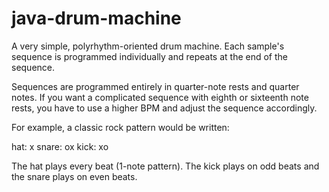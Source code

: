 # java-drum-machine

A very simple, polyrhythm-oriented drum machine. Each sample's sequence is programmed individually and repeats at the end of the sequence. 

Sequences are programmed entirely in quarter-note rests and quarter notes. If you want a complicated sequence with eighth or sixteenth note rests, you have to use a higher BPM and adjust the sequence accordingly. 

For example, a classic rock pattern would be written:

hat:    x
snare:  ox
kick:   xo

The hat plays every beat (1-note pattern). The kick plays on odd beats and the snare plays on even beats. 